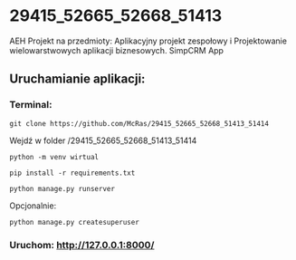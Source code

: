 # 29415_52665_52668_51413
AEH Projekt na przedmioty: Aplikacyjny projekt zespołowy i Projektowanie wielowarstwowych aplikacji biznesowych.
SimpCRM App

## Uruchamianie aplikacji:

### Terminal:
```
git clone https://github.com/McRas/29415_52665_52668_51413_51414
```
Wejdź w folder /29415_52665_52668_51413_51414
```
python -m venv wirtual
```
```
pip install -r requirements.txt
```
```
python manage.py runserver
```
Opcjonalnie:
```
python manage.py createsuperuser
```
### Uruchom: http://127.0.0.1:8000/
